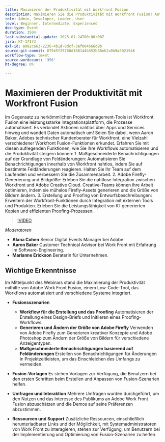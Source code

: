 ```yaml
---
title: Maximieren der Produktivität mit Workfront Fusion
description: Maximieren Sie die Produktivität mit Workfront Fusion! Automatisieren Sie Workflows, integrieren Sie Systeme und verbessern Sie die Zusammenarbeit mit maßgeschneiderten Benachrichtigungen, der Größenanpassung von Bildern und mehr.
role: Admin, Developer, Leader, User
level: Beginner, Intermediate, Experienced
doc-type: Event
duration: 3504
last-substantial-update: 2025-01-24T00:00:00Z
jira: KT-17173
exl-id: a902ca63-2230-4b1d-8dcf-3af004b66d9b
source-git-commit: 87945f25760d168144b852b88eb2a0b9a5021946
workflow-type: tm+mt
source-wordcount: '356'
ht-degree: 0%

---
```


# Maximieren der Produktivität mit Workfront Fusion

Im Gegensatz zu herkömmlichen Projektmanagement-Tools ist Workfront Fusion eine leistungsstarke Integrationsplattform, die Prozesse automatisiert. Es verbindet Aktionen nahtlos über Apps und Services hinweg und wandelt Daten automatisch um! Seien Sie dabei, wenn Aaron Baker, Adobes technischer Kundenberater für Workfront, eine Vielzahl verschiedener Workfront Fusion-Funktionen erkundet. Erfahren Sie mit diesen aufregenden Funktionen, wie Sie Ihre Workflows automatisieren und die Produktivität steigern können: 1. Maßgeschneiderte Benachrichtigungen auf der Grundlage von Feldänderungen: Automatisieren Sie Benachrichtigungen innerhalb von Workfront nahtlos, indem Sie auf bestimmte Feldänderungen reagieren. Halten Sie Ihr Team auf dem Laufenden und verbessern Sie die Zusammenarbeit. 2. Adobe Firefly-Generierung und Bildgröße: Erleben Sie die nahtlose Integration zwischen Workfront und Adobe Creative Cloud. Creative-Teams können ihre Arbeit optimieren, indem sie mühelos Firefly-Assets generieren und die Größe von Bildern ändern. 3. Erstellung und Proofing von Entwurfsbeschreibungen: Erweitern der Workfront-Funktionen durch Integration mit externen Tools und Produkten. Erleben Sie die Leistungsfähigkeit von KI-generierten Kopien und effizienten Proofing-Prozessen.

>[!VIDEO](https://video.tv.adobe.com/v/3443029/?learn=on&enablevpops)


*Moderatoren*

* **Alana Cohen** Senior Digital Events Manager bei Adobe
* **Aaron Baker** Customer Technical Advisor bei Work Front mit Erfahrung im Software-Engineering.
* **Marianne Erickson** Beraterin für Unternehmen.

## Wichtige Erkenntnisse

Im Mittelpunkt des Webinars stand die Maximierung der Produktivität mithilfe von Adobe Work Front Fusion, einem Low-Code-Tool, das Workflows automatisiert und verschiedene Systeme integriert.

* **Fusionsszenarien**

   * **Workflow für die Erstellung und das Proofing** Automatisieren der Erstellung eines Design-Briefs und Initiieren eines Proofing-Workflows.
   * **Generieren und Ändern der Größe von Adobe Firefly** Verwenden von Adobe Firefly zum Generieren kreativer Konzepte und Adobe Photoshop zum Ändern der Größe von Bildern für verschiedene Anzeigentypen.
   * **Maßgeschneiderte Benachrichtigungen basierend auf Feldänderungen** Erstellen von Benachrichtigungen für Änderungen in Projektzeitleisten, um das Einschleichen des Umfangs zu vermeiden.

* **Fusion-Vorlagen** Es stehen Vorlagen zur Verfügung, die Benutzern bei den ersten Schritten beim Erstellen und Anpassen von Fusion-Szenarien helfen.

* **Umfragen und Interaktion** Mehrere Umfragen wurden durchgeführt, um den Nutzen und das Interesse des Publikums an Adobe Work Front Fusion abzuschätzen und die Demos auf seine Präferenzen abzustimmen.

* **Ressourcen und Support** Zusätzliche Ressourcen, einschließlich herunterladbarer Links und der Möglichkeit, mit Systemadministratoren von Work Front zu interagieren, stehen zur Verfügung, um Benutzern bei der Implementierung und Optimierung von Fusion-Szenarien zu helfen.
